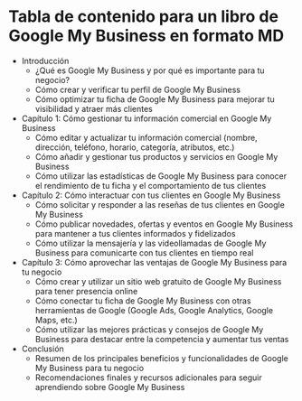 # Tabla de contenido para un libro de Google My Business en formato MD

- Introducción
  - ¿Qué es Google My Business y por qué es importante para tu negocio?
  - Cómo crear y verificar tu perfil de Google My Business
  - Cómo optimizar tu ficha de Google My Business para mejorar tu visibilidad y atraer más clientes
- Capítulo 1: Cómo gestionar tu información comercial en Google My Business
  - Cómo editar y actualizar tu información comercial (nombre, dirección, teléfono, horario, categoría, atributos, etc.)
  - Cómo añadir y gestionar tus productos y servicios en Google My Business
  - Cómo utilizar las estadísticas de Google My Business para conocer el rendimiento de tu ficha y el comportamiento de tus clientes
- Capítulo 2: Cómo interactuar con tus clientes en Google My Business
  - Cómo solicitar y responder a las reseñas de tus clientes en Google My Business
  - Cómo publicar novedades, ofertas y eventos en Google My Business para mantener a tus clientes informados y fidelizados
  - Cómo utilizar la mensajería y las videollamadas de Google My Business para comunicarte con tus clientes en tiempo real
- Capítulo 3: Cómo aprovechar las ventajas de Google My Business para tu negocio
  - Cómo crear y utilizar un sitio web gratuito de Google My Business para tener presencia online
  - Cómo conectar tu ficha de Google My Business con otras herramientas de Google (Google Ads, Google Analytics, Google Maps, etc.)
  - Cómo utilizar las mejores prácticas y consejos de Google My Business para destacar entre la competencia y aumentar tus ventas
- Conclusión
  - Resumen de los principales beneficios y funcionalidades de Google My Business para tu negocio
  - Recomendaciones finales y recursos adicionales para seguir aprendiendo sobre Google My Business